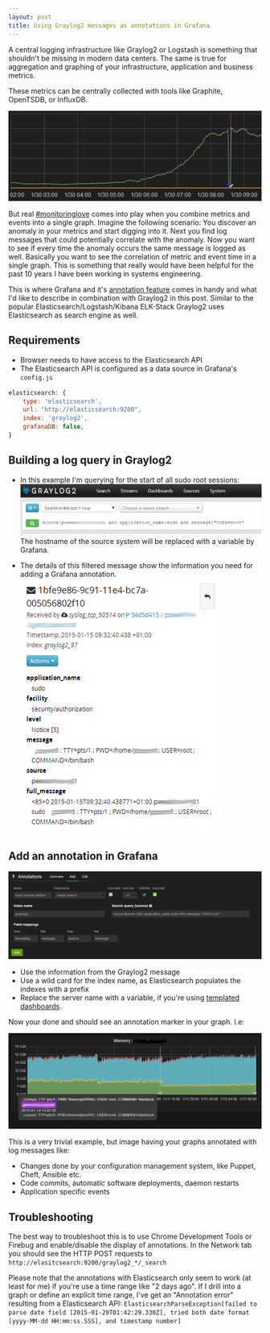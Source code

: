 ```yaml
---
layout: post
title: Using Graylog2 messages as annotations in Grafana
---
```


A central logging infrastructure like Graylog2 or Logstash is something that shouldn't be missing in modern data centers. 
The same is true for aggregation and graphing of your infrastructure, application and business metrics. 

These metrics can be centrally collected with tools like Graphite, OpenTSDB, or InfluxDB.  

![Graph showing a dropped metric and two annotations](/public/img/grafana_annotation_demo.png)

But real [#monitoringlove](https://twitter.com/hashtag/monitoringlove) comes into play when you combine metrics and events into a single graph. 
Imagine the following scenario: You discover an anomaly in your metrics and start digging into it.
Next you find log messages that could potentially correlate with the anomaly. 
Now you want to see if every time the anomaly occurs the same message is logged as well. 
Basically you want to see the correlation of metric and event time in a single graph. 
This is something that really would have been helpful for the past 10 years I have been working in systems engineering.

This is where Grafana and it's [annotation feature](http://grafana.org/docs/features/annotations/) comes in handy and what I'd like to describe in combination with Graylog2 in this post. 
Similar to the popular Elasticsearch/Logstash/Kibana ELK-Stack Graylog2 uses Elasticsearch as search engine as well.

## Requirements

* Browser needs to have access to the Elasticsearch API
* The Elasticsearch API is configured as a data source in Grafana's ```config.js```

```javascript
elasticsearch: {
    type: 'elasticsearch',
    url: "http://elasticsearch:9200",
    index: 'graylog2',
    grafanaDB: false,
}
```

## Building a log query in Graylog2

* In this example I'm querying for the start of all sudo root sessions:
![Graylog2 query dialog](/public/img/graylog_query.png)
  The hostname of the source system will be replaced with a variable by Grafana. 

* The details of this filtered message show the information you need for adding a Grafana annotation. 
![Details of a Graylog2 message](/public/img/graylog_message.png)

## Add an annotation in Grafana 

![Add annotation with specific settings for Graylog2 query](/public/img/grafana_annotations.png)

* Use the information from the Graylog2 message 
* Use a wild card for the index name, as Elasticsearch populates the indexes with a prefix
* Replace the server name with a variable, if you're using [templated dashboards](http://grafana.org/docs/features/templated_dashboards/). 

Now your done and should see an annotation marker in your graph. I.e:

![Memory usage graph with an annotation marker showing a sudo root session was started](/public/img/annotated_memory_graph.png)

This is a very trivial example, but image having your graphs annotated with log messages like: 

* Changes done by your configuration management system, like Puppet, Cheft, Ansible etc. 
* Code commits, automatic software deployments, daemon restarts
* Application specific events


## Troubleshooting 

The best way to troubleshoot this is to use Chrome Development Tools or Firebug and enable/disable the display of annotations.
In the Network tab you should see the HTTP POST requests to ```http://elasitcsearch:9200/graylog2_*/_search```

Please note that the annotations with Elasticsearch only seem to work (at least for me) if you're use a time range like "2 days ago". 
If I drill into a graph or define an explicit time range, I've get an "Annotation error" resulting from a Elasticsearch API: ```ElasticsearchParseException[failed to parse date field [2015-01-29T01:42:29.330Z], tried both date format [yyyy-MM-dd HH:mm:ss.SSS], and timestamp number]```
 
